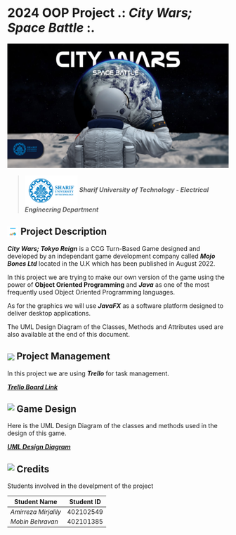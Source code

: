 # **2024** OOP Project .: ***City Wars; Space Battle*** :.

<img src = "Logos/GameBanner.png">

> <img src = "Logos/Sharif Banner.png" align = "center" width = "120"/> ***Sharif University of Technology - Electrical Engineering Department*** 


<h2> <b> <img src = "Logos/Project Description.png" width = "25" align  = "top"> Project Description </b> </h2>

***City Wars; Tokyo Reign*** is a CCG Turn-Based Game designed and developed by an independant game development company called ***Mojo Bones Ltd*** located in the U.K which has been published in August 2022.

In this project we are trying to make our own version of the game using the power of **Object Oriented Programming** and ***Java*** as one of the most frequently used Object Oriented Programming languages.

As for the graphics we will use ***JavaFX*** as a software platform designed to deliver desktop applications.

The UML Design Diagram of the Classes, Methods and Attributes used are also available at the end of this document.

<h2> <img src = "https://seeklogo.com/images/T/trello-logo-CE7B690E34-seeklogo.com.png" align = "center" width = "20" />  <b> Project Management </b> </h2>

In this project we are using ***Trello*** for task management.

  [***Trello Board Link***](https://trello.com/invite/b/UbugGn2a/ATTI5b553fdbf8647934e1ab1f9953646ba563370E56/oop-2024-project)

<h2> <img src = "https://cdn-icons-png.flaticon.com/512/4293/4293709.png" width = "25" align  = "top"> <b> Game Design </b> </h2>

Here is the UML Design Diagram of the classes and methods used in the design of this game.

[***UML Design Diagram***](https://github.com/AmirMJ-Z/OOP-2024-Project/blob/main/UML%20Diagram.jpeg?raw=true)

<h2> <img src = "https://www.freepnglogos.com/uploads/star-png/download-star-png-image-png-image-pngimg-4.png" width = "25" align = "top"> <b> Credits </b> </h2>

Students involved in the develpment of the project

| Student Name | Student ID |
| --- | --- |
| *Amirreza Mirjalily* | 402102549 |
| *Mobin Behravan* | 402101385 |
